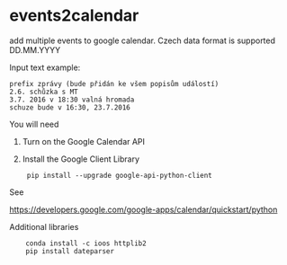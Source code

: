 # events2calendar
add multiple events to google calendar. Czech data format is supported DD.MM.YYYY

Input text example:

    prefix zprávy (bude přidán ke všem popisům událostí)
    2.6. schůzka s MT
    3.7. 2016 v 18:30 valná hromada
    schuze bude v 16:30, 23.7.2016
        
        


You will need

1. Turn on the Google Calendar API
2. Install the Google Client Library
    
        pip install --upgrade google-api-python-client

See 

https://developers.google.com/google-apps/calendar/quickstart/python

Additional libraries

        conda install -c ioos httplib2
        pip install dateparser


